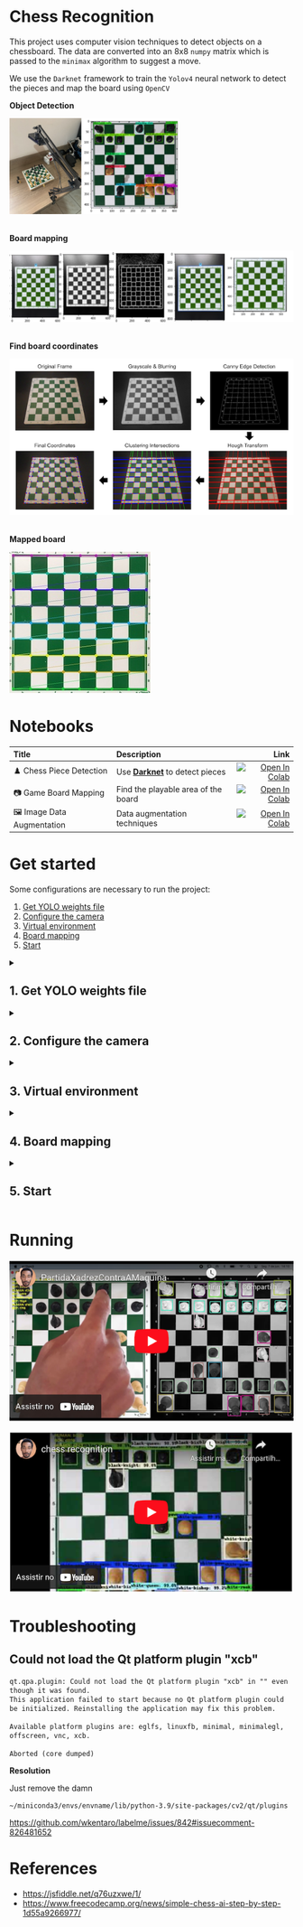 # Chess Recognition

This project uses computer vision techniques to detect objects on a chessboard. The data are converted into an 8x8 `numpy` matrix which is passed to the `minimax` algorithm to suggest a move.

We use the `Darknet` framework to train the `Yolov4` neural network to detect the pieces and map the board using `OpenCV`

<p><strong>Object Detection</strong></p>
<img style="max-width: 60%" src="assets/img/hardware+yolo.jpeg">

<p>
  <br/>
  <strong>Board mapping</strong>
</p>
<img src="assets/img/board_mapping.png">

<p>
  <br/>
  <strong>Find board coordinates</strong>
</p>
<img src="assets/img/find_coordinates.png">

<p>
  <br/>
  <strong>Mapped board</strong>
</p>
<img src="assets/img/mapped_board.jpeg">

# Notebooks

| Title     | Description | Link |
|:----------|:-----------|-----:|
| ♟️ Chess Piece Detection | Use [**Darknet**](https://github.com/AlexeyAB/darknet) to detect pieces | [![Open In Colab](https://colab.research.google.com/assets/colab-badge.svg)](https://colab.research.google.com/drive/1nrTyy-m-xG6vmG6klsLm1dTlLJYQTnrM) |
| 📷 Game Board Mapping | Find the playable area of the board | [![Open In Colab](https://colab.research.google.com/assets/colab-badge.svg)](https://colab.research.google.com/drive/13r2HiJeB9G4eQP5a9WTQE_NyeiGQHnF6) |
| 🖼️ Image Data Augmentation | Data augmentation techniques | [![Open In Colab](https://colab.research.google.com/assets/colab-badge.svg)](https://colab.research.google.com/drive/1NXRUnvztSCs7IljH8vXqEIIsFF0IPaTH) |

# Get started

Some configurations are necessary to run the project:

1. [Get YOLO weights file](#1-get-yolo-weights-file)
1. [Configure the camera](#2-configure-the-camera)
1. [Virtual environment](#3-virtual-environment)
1. [Board mapping](#4-board-mapping)
1. [Start](#5-start)

<details>
  <summary>

  ## 1. Get YOLO weights file
  </summary>

  Get the file containing the YOLO neural network weights, you can download it at [yolov4_last.weights](https://drive.google.com/open?id=1aY6yIKVfnFlzLUU2jj9bumMCjMJRT9U1), after downloading move the file to `assets/dnn/yolov4_last.weights`
</details>

<details>
  <summary>

  ## 2. Configure the camera
  </summary>

  In `src/.env` you must specify a camera source, you can do this by setting the `CAM_ADDRESS` parameter. Valid options are:

  | Option     | Example |
  |:----------|:------------|
  |IP | `http://192.168.0.111:4747/video` |
  | device index | `0` (You can select the second camera by passing 1 and so on) |
  | video file | `/path/file.mp4` |

  > 
  > **NOTE**
  >
  > Keep this value unchanged (`cam_example.mp4` file) if you just want to run the example project
  > 
</details>

<details>
  <summary>

  ## 3. Virtual environment
  </summary>

  Maybe you want to create a virtual environment using [miniconda](https://docs.conda.io/en/latest/miniconda.html) before run start.

  >
  > **Create Env with conda**
  >
  > ```conda create -n chess_recognition python=3.9 pip --yes```
  
  >
  > **Activate env**
  >
  > ```conda activate chess_recognition```
  >
</details>

<details>
  <summary>

  ## 4. Board mapping
  </summary>

  Before we can start the project we need to calibrate the board, you can do this using the command `python3 src/main.py --mapping`.

  **NOTE:** _Run this command in the root of the project and not inside `src`_

  If all goes well, you should see output similar to this one.

  ```bash
  frame resolution: (480, 480)
  /path/chess_recognition/debug/1_raw.jpg
  /path/chess_recognition/debug/2_biggest_cnt.jpg
  /path/chess_recognition/debug/3_playable_area.jpg
  /path/chess_recognition/debug/3.1_padding.jpg
  /path/chess_recognition/debug/4_squares_corners.jpg
  /path/chess_recognition/debug/5_mapping.jpg
  Squares Average......: 3190.3125
  Done!
  ```

  Then `chessboard-mapping.json` file must be created in the root of the project.

  Note that in `.env` we define the camera for an example video file:
  
  ```bash
  # src/.env
  CAM_ADDRESS=assets/videos/cam_example.mp4
  ```

  If you want to test with your own file or the your device camera, you must change this env and then calibrate your board. To calibrate your board, go to the `Game` class, `mapping` method, line `79` and change the parameters according to your needs:

  | Parameter | Description |
  |:----------|:------------|
  | `add_padding` | A boolean indicate if image need a padding. Default is `False` |
  | `fix_rotate` | A boolean indicate if image need a rotate. Default is `False` |
  | `rotate_val` | The values of rotate if `fix_rotate` is `True`. Default is `-90` |
  | `apply_kdilate` | A booelan indicate if image need expand your contours. Default is `True` |
  | `smooth_ksize` | A tuple of Gaussian Blur ksize. Default is `(11, 11)` |
</details>

<details>
  <summary>

  ## 5. Start
  </summary>

  Now you are ready to start the game, go and run `python3 src/main.py --start`

  **NOTE:** _Run this command in the root of the project and not inside `src`_
</details>

# Running

[![Youtube](assets/img/video_2_thumbnail.png)](https://www.youtube.com/watch?v=3o1dMs6xAT0 "Assistir no Youtube")

[![Youtube](assets/img/video_1_thumbnail.png)](https://www.youtube.com/watch?v=9dsYuFIf6_c "Assistir no Youtube")

# Troubleshooting

## Could not load the Qt platform plugin "xcb"

```
qt.qpa.plugin: Could not load the Qt platform plugin "xcb" in "" even though it was found.
This application failed to start because no Qt platform plugin could be initialized. Reinstalling the application may fix this problem.

Available platform plugins are: eglfs, linuxfb, minimal, minimalegl, offscreen, vnc, xcb.

Aborted (core dumped)
```

**Resolution**

Just remove the damn

```
~/miniconda3/envs/envname/lib/python-3.9/site-packages/cv2/qt/plugins
```

https://github.com/wkentaro/labelme/issues/842#issuecomment-826481652

# References
   - https://jsfiddle.net/q76uzxwe/1/
   - https://www.freecodecamp.org/news/simple-chess-ai-step-by-step-1d55a9266977/
